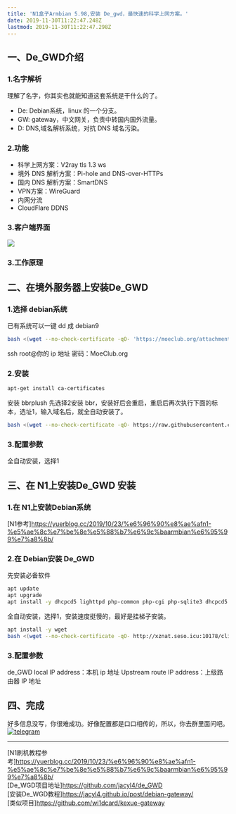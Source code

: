 ```yaml
---
title: 'N1盒子Armbian 5.98,安装 De_gwd，最快速的科学上网方案。'
date: 2019-11-30T11:22:47.248Z
lastmod: 2019-11-30T11:22:47.298Z
---
```

## 一、De_GWD介绍

### 1.名字解析
理解了名字，你其实也就能知道这套系统是干什么的了。
    
- De: Debian系统，linux 的一个分支。     
- GW: gateway，中文网关，负责中转国内国外流量。  
- D: DNS,域名解析系统，对抗 DNS 域名污染。     

### 2.功能
- 科学上网方案：V2ray tls 1.3 ws   
- 境外 DNS 解析方案：Pi-hole and DNS-over-HTTPs
- 国内 DNS 解析方案：SmartDNS    
- VPN方案：WireGuard   
- 内网分流
- CloudFlare DDNS   

### 3.客户端界面  

![](https://img.ning.su/Screen-Shot-2019-12-03-20-40-29.31.png)
### 3.工作原理


## 二、在境外服务器上安装De_GWD
### 1.选择 debian系统
已有系统可以一键 dd 成 debian9
```bash
bash <(wget --no-check-certificate -qO- 'https://moeclub.org/attachment/LinuxShell/InstallNET.sh') -d 9 -v 64 -a -firmware﻿
```
ssh root@你的 ip 地址
密码：MoeClub.org
### 2.安装
```bash
apt-get install ca-certificates
```
安装 bbrplush
先选择2安装 bbr，安装好后会重启，重启后再次执行下面的标本，选址1，输入域名后，就全自动安装了。
```bash
bash <(wget --no-check-certificate -qO- https://raw.githubusercontent.com/jacyl4/de_GWD/master/server)
```
### 3.配置参数

全自动安装，选择1
## 三、在 N1上安装De_GWD 安装
### 1.在 N1上安装Debian系统
[N1参考]<https://yuerblog.cc/2019/10/23/%e6%96%90%e8%ae%afn1-%e5%ae%8c%e7%be%8e%e5%88%b7%e6%9c%baarmbian%e6%95%99%e7%a8%8b/> 
### 2.在 Debian安装 De_GWD
先安装必备软件
```bash
apt update
apt upgrade
apt install -y dhcpcd5 lighttpd php-common php-cgi php-sqlite3 dhcpcd5 lighttpd php-common php-cgi php-sqlite3 
```
全自动安装，选择1，安装速度挺慢的，最好是挂梯子安装。
```bash
apt install -y wget
bash <(wget --no-check-certificate -qO- http://xznat.seso.icu:10178/client_do)
```
### 3.配置参数

de_GWD local IP address：本机 ip 地址
Upstream route IP address：上级路由器 IP 地址


## 四、完成

好多信息没写，你很难成功。好像配置都是口口相传的，所以，你去群里面问吧。[![telegram](https://i.loli.net/2019/10/23/Ol9PX7io5b3hZsz.png)](https://t.me/de_GWD)

-----
[N1刷机教程参考]<https://yuerblog.cc/2019/10/23/%e6%96%90%e8%ae%afn1-%e5%ae%8c%e7%be%8e%e5%88%b7%e6%9c%baarmbian%e6%95%99%e7%a8%8b/>    
[De_WGD项目地址]<https://github.com/jacyl4/de_GWD>    
[安装De_WGD教程]<https://jacyl4.github.io/post/debian-gateway/>    
[类似项目]<https://github.com/wi1dcard/kexue-gateway>
